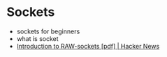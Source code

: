 # Sockets
- sockets for beginners
- what is socket
- [Introduction to RAW-sockets [pdf] | Hacker News](https://news.ycombinator.com/item?id=16039467)

